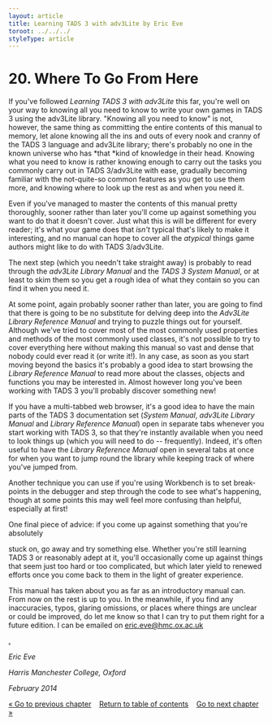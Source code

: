 ```yaml
---
layout: article
title: Learning TADS 3 with adv3Lite by Eric Eve
toroot: ../../../
styleType: article
---
```


# 20. Where To Go From Here

If you've followed *Learning TADS 3 with adv3Lite* this far, you're well on your way to knowing all you need to know to write your own games in TADS 3 using the adv3Lite library. "Knowing all you need to know" is not, however, the same thing as committing the entire contents of this manual to memory, let alone knowing all the ins and outs of every nook and cranny of the TADS 3 language and adv3Lite library;  there's probably no one in the known universe who has *that *kind of knowledge in their head. Knowing what you need to know is rather knowing enough to carry out the tasks you commonly carry out in TADS 3/adv3Lite with ease, gradually becoming familiar with the not-quite-so common features as you get to use them more, and knowing where to look up the rest as and when you need it.

Even if you've managed to master the contents of this manual pretty thoroughly, sooner rather than later you'll come up against something you want to do that it doesn't cover. Just what this is will be different for every reader;  it's what your game does that *isn't* typical that's likely to make it interesting, and no manual can hope to cover all the *atypical* things game authors might like to do with TADS 3/adv3Lite.

The next step (which you needn't take straight away) is probably to read through the *adv3Lite Library Manual* and the *TADS 3 System Manual*, or at least to skim them so you get a rough idea of what they contain so you can find it when you need it.

At some point, again probably sooner rather than later, you are going to find that there is going to be no substitute for delving deep into the *Adv3Lite Library Reference Manual* and trying to puzzle things out for yourself. Although we've tried to cover most of the most commonly used properties and methods of the most commonly used classes, it's not possible to try to cover everything here without making this manual so vast and dense that nobody could ever read it (or write it!). In any case, as soon as you start moving beyond the basics it's probably a good idea to start browsing the *Library Reference Manual* to read more about the classes, objects and functions you may be interested in. Almost however long you've been working with TADS 3 you'll probably discover something new!

If you have a multi-tabbed web browser, it's a good idea to have the main parts of the TADS 3 documentation set (*System Manual*, *adv3Lite Library Manual* and *Library Reference Manual*) open in separate tabs whenever you start working with TADS 3, so that they're instantly available when you need to look things up (which you will need to do -- frequently). Indeed, it's often useful to have the *Library Reference Manual* open in several tabs at once for when you want to jump round the library while keeping track of where you've jumped from.

Another technique you can use if you're using Workbench is to set break-points in the debugger and step through the code to see what's happening, though at some points this may well feel more confusing than helpful, especially at first!

One final piece of advice: if you come up against something that you're absolutely

stuck on, go away and try something else. Whether you're still learning TADS 3 or reasonably adept at it, you'll occasionally come up against things that seem just too hard or too complicated, but which later yield to renewed efforts once you come back to them in the light of greater experience.

This manual has taken about you as far as an introductory manual can. From now on the rest is up to you. In the meanwhile, if you find any inaccuracies, typos, glaring omissions, or places where things are unclear or could be improved, do let me know so that I can try to put them right for a future edition. I can be emailed on [eric.eve@hmc.ox.ac.u](mailto:eric.eve@hmc.ox.ac.uk)[k](mailto:eric.eve@ukf.net)

[ ](mailto:eric.eve@hmc.ox.ac.uk)

[ . ](mailto:eric.eve@ukf.net)

*Eric Eve*

*Harris Manchester College, Oxford*

*February 2014*

[&laquo; Go to previous chapter](19-beyond-the-basics.html)&nbsp;&nbsp;&nbsp;&nbsp;[Return to table of contents](LearningT3Lite.html)&nbsp;&nbsp;&nbsp;&nbsp;[Go to next chapter &raquo;](21-alphabetical-index.html)